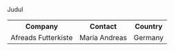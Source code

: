 <!DOCTYPE html>
  <html>
     <head>
         <tittle>Judul</tittle>
     </head>
     <body>
       <table>
         <tr>
           <th>Company</th>
           <th>Contact</th>
           <th>Country</th>
         </tr>
         <tr>
           <td>Afreads Futterkiste</td>
           <td>Maria Andreas</td>
           <td>Germany</td>
         </tr>
       </table>
     </body>
  </html>
  
